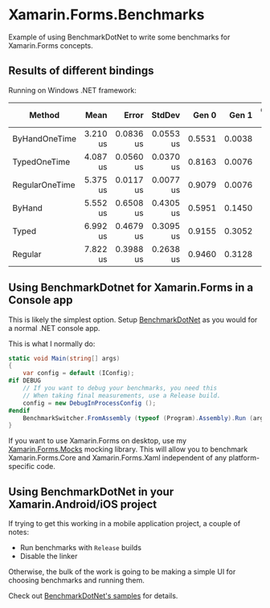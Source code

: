 # Xamarin.Forms.Benchmarks

Example of using BenchmarkDotNet to write some benchmarks for Xamarin.Forms concepts.

## Results of different bindings

Running on Windows .NET framework:

|         Method |     Mean |     Error |    StdDev |  Gen 0 |  Gen 1 | Gen 2 | Allocated |
|--------------- |---------:|----------:|----------:|-------:|-------:|------:|----------:|
|  ByHandOneTime | 3.210 us | 0.0836 us | 0.0553 us | 0.5531 | 0.0038 |     - |   3.42 KB |
|   TypedOneTime | 4.087 us | 0.0560 us | 0.0370 us | 0.8163 | 0.0076 |     - |   5.05 KB |
| RegularOneTime | 5.375 us | 0.0117 us | 0.0077 us | 0.9079 | 0.0076 |     - |   5.61 KB |
|         ByHand | 5.552 us | 0.6508 us | 0.4305 us | 0.5951 | 0.1450 |     - |   3.71 KB |
|          Typed | 6.992 us | 0.4679 us | 0.3095 us | 0.9155 | 0.3052 |     - |   5.67 KB |
|        Regular | 7.822 us | 0.3988 us | 0.2638 us | 0.9460 | 0.3128 |     - |   5.86 KB |

## Using BenchmarkDotnet for Xamarin.Forms in a Console app

This is likely the simplest option. Setup [BenchmarkDotNet][getting-started] as you would for a normal .NET console app.

This is what I normally do:

```csharp
static void Main(string[] args)
{
    var config = default (IConfig);
#if DEBUG
    // If you want to debug your benchmarks, you need this
    // When taking final measurements, use a Release build.
    config = new DebugInProcessConfig ();
#endif
    BenchmarkSwitcher.FromAssembly (typeof (Program).Assembly).Run (args, config);
}
```

If you want to use Xamarin.Forms on desktop, use my [Xamarin.Forms.Mocks][mocks] mocking library.
This will allow you to benchmark Xamarin.Forms.Core and Xamarin.Forms.Xaml independent of any platform-specific code.

[getting-started]: https://benchmarkdotnet.org/articles/guides/getting-started.html
[mocks]: https://github.com/jonathanpeppers/Xamarin.Forms.Mocks

## Using BenchmarkDotNet in your Xamarin.Android/iOS project

If trying to get this working in a mobile application project, a couple of notes:

* Run benchmarks with `Release` builds
* Disable the linker

Otherwise, the bulk of the work is going to be making a simple UI for choosing benchmarks and running them.

Check out [BenchmarkDotNet's samples][bdn] for details.

[bdn]: https://github.com/dotnet/BenchmarkDotNet/tree/master/samples
